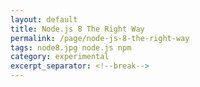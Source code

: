 ```yaml
---
layout: default
title: Node.js 8 The Right Way
permalink: /page/node-js-8-the-right-way
tags: node8.jpg node.js npm
category: experimental
excerpt_separator: <!--break-->
---
```


<div data-wordart-src="//cdn.wordart.com/json/4sypevzr91h7?2" data-wordart-show-attribution></div>
<script src="//cdn.wordart.com/wordart.min.js" async defer></script>
<!--break-->